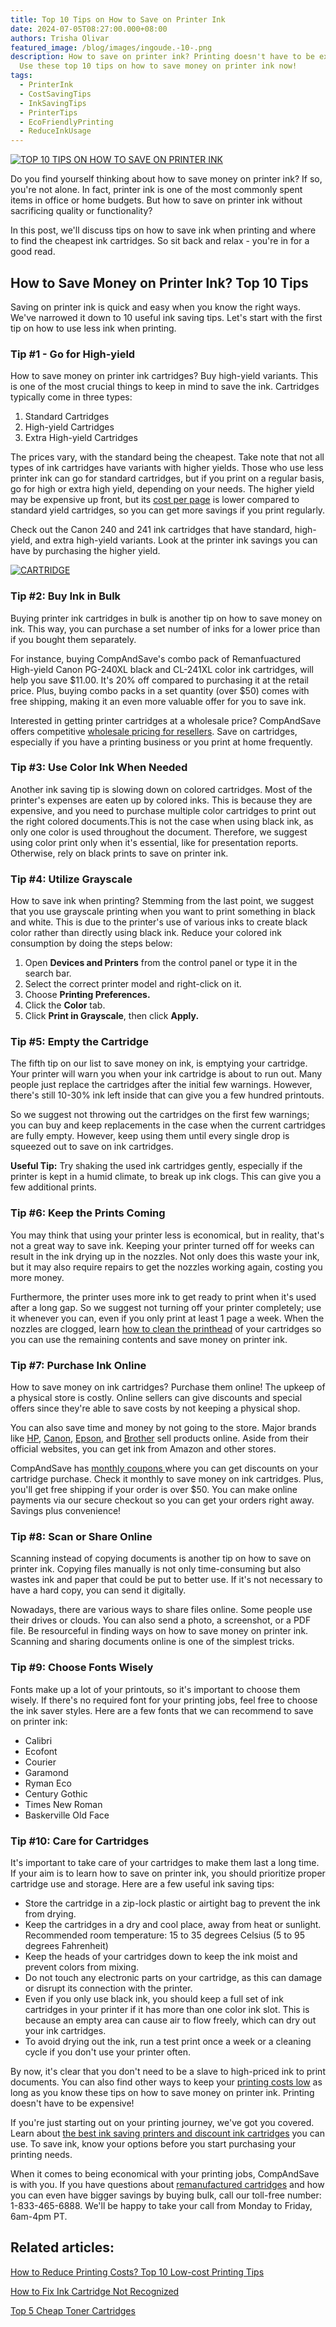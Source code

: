 ```yaml
---
title: Top 10 Tips on How to Save on Printer Ink
date: 2024-07-05T08:27:00.000+08:00
authors: Trisha Olivar
featured_image: /blog/images/ingoude.-10-.png
description: How to save on printer ink? Printing doesn't have to be expensive.
  Use these top 10 tips on how to save money on printer ink now!
tags:
  - PrinterInk
  - CostSavingTips
  - InkSavingTips
  - PrinterTips
  - EcoFriendlyPrinting
  - ReduceInkUsage
---
```

[![TOP 10 TIPS ON HOW TO SAVE ON PRINTER INK](/blog/images/ingoude.-10-.png "TOP 10 TIPS ON HOW TO SAVE ON PRINTER INK")](/blog/images/ingoude.-10-.png)

Do you find yourself thinking about how to save money on printer ink? If so, you're not alone. In fact, printer ink is one of the most commonly spent items in office or home budgets. But how to save on printer ink without sacrificing quality or functionality?

In this post, we'll discuss tips on how to save ink when printing and where to find the cheapest ink cartridges. So sit back and relax - you're in for a good read.

## How to Save Money on Printer Ink? Top 10 Tips

Saving on printer ink is quick and easy when you know the right ways. We've narrowed it down to 10 useful ink saving tips. Let's start with the first tip on how to use less ink when printing.

### Tip #1 - Go for High-yield

How to save money on printer ink cartridges? Buy high-yield variants. This is one of the most crucial things to keep in mind to save the ink. Cartridges typically come in three types:

1. Standard Cartridges
2. High-yield Cartridges
3. Extra High-yield Cartridges

The prices vary, with the standard being the cheapest. Take note that not all types of ink cartridges have variants with higher yields. Those who use less printer ink can go for standard cartridges, but if you print on a regular basis, go for high or extra high yield, depending on your needs. The higher yield may be expensive up front, but its [cost per page](https://www.compandsave.com/how-to-calculate-printing-cost-per-page) is lower compared to standard yield cartridges, so you can get more savings if you print regularly.

Check out the Canon 240 and 241 ink cartridges that have standard, high-yield, and extra high-yield variants. Look at the printer ink savings you can have by purchasing the higher yield.

[![CARTRIDGE](/blog/images/6.png "CARTRIDGE")](/blog/images/6.png)

### Tip #2: Buy Ink in Bulk

Buying printer ink cartridges in bulk is another tip on how to save money on ink. This way, you can purchase a set number of inks for a lower price than if you bought them separately.



For instance, buying CompAndSave's combo pack of Remanfuactured High-yield Canon PG-240XL black and CL-241XL color ink cartridges, will help you save $11.00. It's 20% off compared to purchasing it at the retail price. Plus, buying combo packs in a set quantity (over $50) comes with free shipping, making it an even more valuable offer for you to save ink.



Interested in getting printer cartridges at a wholesale price? CompAndSave offers competitive [wholesale pricing for resellers](https://www.compandsave.com/reseller-wholesalers). Save on cartridges, especially if you have a printing business or you print at home frequently.



### Tip #3: Use Color Ink When Needed

Another ink saving tip is slowing down on colored cartridges. Most of the printer's expenses are eaten up by colored inks. This is because they are expensive, and you need to purchase multiple color cartridges to print out the right colored documents.This is not the case when using black ink, as only one color is used throughout the document. Therefore, we suggest using color print only when it's essential, like for presentation reports. Otherwise, rely on black prints to save on printer ink.



### Tip #4: Utilize Grayscale

How to save ink when printing? Stemming from the last point, we suggest that you use grayscale printing when you want to print something in black and white. This is due to the printer's use of various inks to create black color rather than directly using black ink. Reduce your colored ink consumption by doing the steps below:



1. Open **Devices and Printers** from the control panel or type it in the search bar.
2. Select the correct printer model and right-click on it.
3. Choose **Printing Preferences.**
4. Click the **Color** tab.
5. Click **Print in Grayscale**, then click **Apply.**

### Tip #5: Empty the Cartridge

The fifth tip on our list to save money on ink, is emptying your cartridge. Your printer will warn you when your ink cartridge is about to run out. Many people just replace the cartridges after the initial few warnings. However, there's still 10-30% ink left inside that can give you a few hundred printouts.



So we suggest not throwing out the cartridges on the first few warnings; you can buy and keep replacements in the case when the current cartridges are fully empty. However, keep using them until every single drop is squeezed out to save on ink cartridges.



**Useful Tip:** Try shaking the used ink cartridges gently, especially if the printer is kept in a humid climate, to break up ink clogs. This can give you a few additional prints.



### Tip #6: Keep the Prints Coming

You may think that using your printer less is economical, but in reality, that's not a great way to save ink. Keeping your printer turned off for weeks can result in the ink drying up in the nozzles. Not only does this waste your ink, but it may also require repairs to get the nozzles working again, costing you more money.



Furthermore, the printer uses more ink to get ready to print when it's used after a long gap. So we suggest not turning off your printer completely; use it whenever you can, even if you only print at least 1 page a week. When the nozzles are clogged, learn [how to clean the printhead](https://www.compandsave.com/printhead-cleaning-guide) of your cartridges so you can use the remaining contents and save money on printer ink.

### Tip #7: Purchase Ink Online

How to save money on ink cartridges? Purchase them online! The upkeep of a physical store is costly. Online sellers can give discounts and special offers since they're able to save costs by not keeping a physical shop.



You can also save time and money by not going to the store. Major brands like [HP](https://www.compandsave.com/hp), [Canon,](https://www.compandsave.com/canon) [Epson](https://www.compandsave.com/epson), and [Brother](https://www.compandsave.com/brother) sell products online. Aside from their official websites, you can get ink from Amazon and other stores.



CompAndSave has [monthly coupons ](https://www.compandsave.com/coupon)where you can get discounts on your cartridge purchase. Check it monthly to save money on ink cartridges. Plus, you'll get free shipping if your order is over $50. You can make online payments via our secure checkout so you can get your orders right away. Savings plus convenience!



### Tip #8: Scan or Share Online

Scanning instead of copying documents is another tip on how to save on printer ink. Copying files manually is not only time-consuming but also wastes ink and paper that could be put to better use. If it's not necessary to have a hard copy, you can send it digitally.



Nowadays, there are various ways to share files online. Some people use their drives or clouds. You can also send a photo, a screenshot, or a PDF file. Be resourceful in finding ways on how to save money on printer ink. Scanning and sharing documents online is one of the simplest tricks.



### Tip #9: Choose Fonts Wisely

Fonts make up a lot of your printouts, so it's important to choose them wisely. If there's no required font for your printing jobs, feel free to choose the ink saver styles. Here are a few fonts that we can recommend to save on printer ink:



* Calibri
* Ecofont
* Courier
* Garamond
* Ryman Eco
* Century Gothic
* Times New Roman
* Baskerville Old Face

### Tip #10: Care for Cartridges

It's important to take care of your cartridges to make them last a long time. If your aim is to learn how to save on printer ink, you should prioritize proper cartridge use and storage. Here are a few useful ink saving tips:



* Store the cartridge in a zip-lock plastic or airtight bag to prevent the ink from drying.
* Keep the cartridges in a dry and cool place, away from heat or sunlight. Recommended room temperature: 15 to 35 degrees Celsius (5 to 95 degrees Fahrenheit)
* Keep the heads of your cartridges down to keep the ink moist and prevent colors from mixing.
* Do not touch any electronic parts on your cartridge, as this can damage or disrupt its connection with the printer.
* Even if you only use black ink, you should keep a full set of ink cartridges in your printer if it has more than one color ink slot. This is because an empty area can cause air to flow freely, which can dry out your ink cartridges.
* To avoid drying out the ink, run a test print once a week or a cleaning cycle if you don't use your printer often.

By now, it's clear that you don't need to be a slave to high-priced ink to print documents. You can also find other ways to keep your [printing costs low](https://www.compandsave.com/how-to-reduce-printing-costs) as long as you know these tips on how to save money on printer ink. Printing doesn't have to be expensive!



If you're just starting out on your printing journey, we've got you covered. Learn about [the best ink saving printers and discount ink cartridges](https://www.compandsave.com/top-5-best-cheap-printer-ink-cartridges) you can use. To save ink, know your options before you start purchasing your printing needs.



When it comes to being economical with your printing jobs, CompAndSave is with you. If you have questions about [remanufactured cartridges](https://www.compandsave.com/what-are-remanufactured-ink-cartridges-guide) and how you can even have bigger savings by buying bulk, call our toll-free number: 1-833-465-6888. We'll be happy to take your call from Monday to Friday, 6am-4pm PT.

## Related articles:

[How to Reduce Printing Costs? Top 10 Low-cost Printing Tips](https://www.compandsave.com/how-to-reduce-printing-costs)

[How to Fix Ink Cartridge Not Recognized](https://www.compandsave.com/how-to-fix-ink-cartridge-not-recognized)

[Top 5 Cheap Toner Cartridges](https://www.compandsave.com/top-5-cheap-toner-cartridges)
